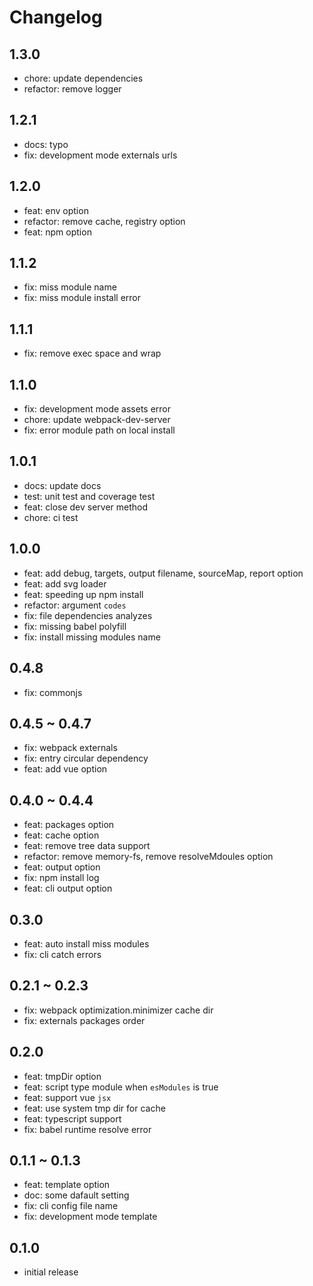 # Changelog

## 1.3.0

- chore: update dependencies
- refactor: remove logger

## 1.2.1

- docs: typo
- fix: development mode externals urls

## 1.2.0

- feat: env option
- refactor: remove cache, registry option
- feat: npm option

## 1.1.2

- fix: miss module name
- fix: miss module install error

## 1.1.1

- fix: remove exec space and wrap

## 1.1.0

- fix: development mode assets error
- chore: update webpack-dev-server
- fix: error module path on local install

## 1.0.1

- docs: update docs
- test: unit test and coverage test
- feat: close dev server method
- chore: ci test

## 1.0.0

- feat: add debug, targets, output filename, sourceMap, report option
- feat: add svg loader
- feat: speeding up npm install
- refactor: argument `codes`
- fix: file dependencies analyzes
- fix: missing babel polyfill
- fix: install missing modules name

## 0.4.8

- fix: commonjs

## 0.4.5 ~ 0.4.7

- fix: webpack externals
- fix: entry circular dependency
- feat: add vue option

## 0.4.0 ~ 0.4.4

- feat: packages option
- feat: cache option
- feat: remove tree data support
- refactor: remove memory-fs, remove resolveMdoules option
- feat: output option
- fix: npm install log
- feat: cli output option

## 0.3.0

- feat: auto install miss modules
- fix: cli catch errors

## 0.2.1 ~ 0.2.3

- fix: webpack optimization.minimizer cache dir
- fix: externals packages order

## 0.2.0

- feat: tmpDir option
- feat: script type module when `esModules` is true
- feat: support vue `jsx`
- feat: use system tmp dir for cache
- feat: typescript support
- fix: babel runtime resolve error

## 0.1.1 ~ 0.1.3

- feat: template option
- doc: some dafault setting
- fix: cli config file name
- fix: development mode template

## 0.1.0

- initial release

